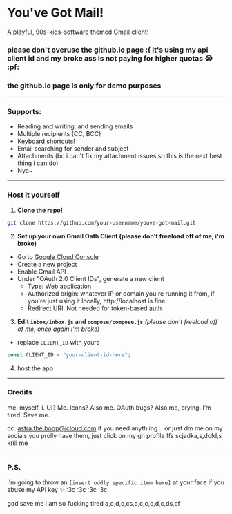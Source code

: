 # You've Got Mail!
A playful, 90s-kids-software themed Gmail client!

### please don't overuse the github.io page :( it's using my api client id and my broke ass is not paying for higher quotas :sob: :pf:
### the github.io page is only for demo purposes

---

### Supports:
- Reading and writing, and sending emails
- Multiple recipients (CC, BCC)
- Keyboard shortcuts!
- Email searching for sender and subject
- Attachments (bc i can't fix my attachment issues so this is the next best thing i can do)
- Nya~

---

### Host it yourself
1. **Clone the repo!**
```bash
git clone https://github.com/your-username/youve-got-mail.git
```

2. **Set up your own Gmail Oath Client (please don't freeload off of me, i'm broke)**
- Go to [Google Cloud Console](https://console.cloud.google.com/)
- Create a new project
- Enable Gmail API
- Under "OAuth 2.0 Client IDs", generate a new client
  - Type: Web application
  - Authorized origin: whatever IP or domain you're running it from, if you're just using it locally, http://localhost is fine
  - Redirect URI: Not needed for token-based auth

3. **Edit `inbox/inbox.js` and `compose/compose.js`** _(please don't freeload off of me, once again i'm broke)_
- replace `CLIENT_ID` with yours
```js
const CLIENT_ID = "your-client-id-here";
```

4. host the app

---

### Credits
me. myself. i.
UI? Me.
Icons? Also me.
OAuth bugs? Also me, crying.
I’m tired. Save me.

cc. astra.the.boop@icloud.com if you need anythiing... or just dm me on my socials you prolly have them, just click on my gh profile ffs scjadka,s,dcfd,s krill me

---

### P.S.
i'm going to throw an `[insert oddly specific item here]` at your face if you abuse my API key :sparkles: :3c :3c :3c :3c 

god save me i am so fucking tired a,c,d,c,cs,a,c,c,c,d,c,ds,cf